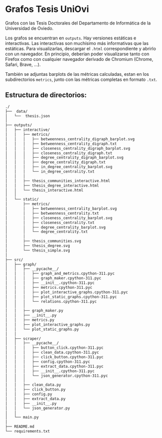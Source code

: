 # Grafos Tesis UniOvi

Grafos con las Tesis Doctorales del Departamento de Informática de la Universidad de Oviedo.

Los grafos se encuentran en `outputs`. Hay versiones estáticas e interactivas. Las interactivas son muchísimo más informativas que las estáticas.
Para visualizarlas, descargar el `.html` correspondiente y abrirlo con un navegador. En principio, deberían poder visualizarse tanto con Firefox como con cualquier navegador derivado de Chromium (Chrome, Safari, Brave, ...).

También se adjuntas barplots de las métricas calculadas, estan en los subdirectorios `metrics`, junto con las métricas completas en formato `.txt`.

## Estructura de directorios:

```bash
./
├──  data/
│   └──  thesis.json
│
├── outputs/
│   ├── interactive/
│   │   ├── metrics/
│   │   │   ├── betweenness_centrality_digraph_barplot.svg
│   │   │   ├── betweenness_centrality_digraph.txt
│   │   │   ├── closeness_centrality_digraph_barplot.svg
│   │   │   ├── closeness_centrality_digraph.txt
│   │   │   ├── degree_centrality_digraph_barplot.svg
│   │   │   ├── degree_centrality_digraph.txt
│   │   │   ├── in_degree_centrality_barplot.svg
│   │   │   └── in_degree_centrality.txt
│   │   │
│   │   ├── thesis_communities_interactive.html
│   │   ├── thesis_degree_interactive.html
│   │   └── thesis_interactive.html
│   │
│   └── static/
│       ├── metrics/
│       │   ├── betweenness_centrality_barplot.svg
│       │   ├── betweenness_centrality.txt
│       │   ├── closeness_centrality_barplot.svg
│       │   ├── closeness_centrality.txt
│       │   ├── degree_centrality_barplot.svg
│       │   └── degree_centrality.txt
│       │
│       ├── thesis_communities.svg
│       ├── thesis_degree.svg
│       └── thesis_simple.svg
│
├── src/
│   ├── graph/
│   │   ├── __pycache__/
│   │   │   ├── graph_and_metrics.cpython-311.pyc
│   │   │   ├── graph_maker.cpython-311.pyc
│   │   │   ├── __init__.cpython-311.pyc
│   │   │   ├── metrics.cpython-311.pyc
│   │   │   ├── plot_interactive_graphs.cpython-311.pyc
│   │   │   ├── plot_static_graphs.cpython-311.pyc
│   │   │   └── relations.cpython-311.pyc
│   │   │
│   │   ├── graph_maker.py
│   │   ├── __init__.py
│   │   ├── metrics.py
│   │   ├── plot_interactive_graphs.py
│   │   └── plot_static_graphs.py
│   │
│   ├── scraper/
│   │   ├── __pycache__/
│   │   │   ├── button_click.cpython-311.pyc
│   │   │   ├── clean_data.cpython-311.pyc
│   │   │   ├── click_button.cpython-311.pyc
│   │   │   ├── config.cpython-311.pyc
│   │   │   ├── extract_data.cpython-311.pyc
│   │   │   ├── __init__.cpython-311.pyc
│   │   │   └── json_generator.cpython-311.pyc
│   │   │
│   │   ├── clean_data.py
│   │   ├── click_button.py
│   │   ├── config.py
│   │   ├── extract_data.py
│   │   ├── __init__.py
│   │   └── json_generator.py
│   │
│   └── main.py
│
├── README.md
└── requirements.txt
```
